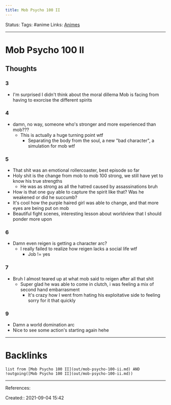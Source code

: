 ```yaml
---
title: Mob Psycho 100 II
---
```

Status: 
Tags: #anime
Links: [Animes](out/animes.md)
___
# Mob Psycho 100 II
## Thoughts
### 3
- I'm surprised I didn't think about the moral dillema Mob is facing from having to exorcise the different spirits
### 4
- damn, no way, someone who's stronger and more experienced than mob???
	- This is actually a huge turning point wtf
		- Separating the body from the soul, a new "bad character", a simulation for mob wtf
### 5
- That shit was an emotional rollercoaster, best episode so far
- Holy shit is the change from mob to mob 100 strong, we still have yet to know his true strengths
	- He was as strong as all the hatred caused by assassinations bruh
- How is that one guy able to capture the spirit like that? Was he weakened or did he succumb?
- It's cool how the purple haired girl was able to change, and that more eyes are being put on mob
- Beautiful fight scenes, interesting lesson about worldview that I should ponder more upon
### 6
- Damn even reigen is getting a character arc?
	- I really failed to realize how reigen lacks a social life wtf
		- Job != yes
### 7
- Bruh I almost teared up at what mob said to reigen after all that shit
	- Super glad he was able to come in clutch, i was feeling a mix of second hand embarrasment
		- It's crazy how I went from hating his exploitative side to feeling sorry for it that quickly
### 9
- Damn a world domination arc
- Nice to see some action's starting again hehe
___
# Backlinks
```dataview
list from [Mob Psycho 100 II](out/mob-psycho-100-ii.md) AND !outgoing([Mob Psycho 100 II](out/mob-psycho-100-ii.md))
```
___
References:

Created:: 2021-09-04 15:42
